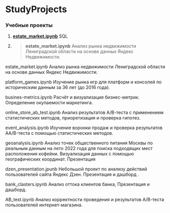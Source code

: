 # StudyProjects

### Учебные проекты 

1. <a href=https://github.com/AnnaEskina/StudyProjects/blob/main/SQL.ipynb> <b>estate_market.ipynb</b></a> SQL

3. > <b>estate_market.ipynb</b></a>  Анализ рынка недвижимости Лениградской области на основе данных Яндекс Недвижимости. 

estate_market.ipynb Анализ рынка недвижимости Лениградской области на основе данных Яндекс Недвижимости.

platform_games.ipynb Изучение рынка игр для платформ и консолей по историческим данным за 36 лет (до 2016 года).

busines-metrics.ipynb Расчёт и визуализация бизнес-метрик. Определение окупаемости маркетинга.

online_store_ab_test.ipynb Анализ результатов А/В-теста с применением статистических методов, приоретизация и проверка гипотез.

event_analysis.ipynb Изучение воронки продаж и проверка результатов AA/B-теста с помощью статистических методов.

geoanalysis.ipynb Анализ точек общественного питания Москвы по реальным данным на лето 2022 года для поиска подходящих мест расположения кофейни. Визуализация данных с помощью географических координат. Презентация

dzen_presentation.jpunb Небольшой проект по анализу действий пользователей сайта Яндекс Дзен. Презентация и дашборд .

bank_clasters.ipynb Анализ оттока клиентов банка, Презентация и дашборд.

AB_test.ipynb Анализ корректности проведения и результатов А/В-теста пользователей интернет-магазина.
